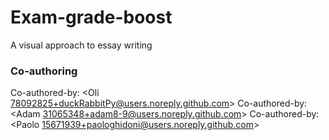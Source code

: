 # Exam-grade-boost

A visual approach to essay writing

### Co-authoring

Co-authored-by: <Oli 78092825+duckRabbitPy@users.noreply.github.com>
Co-authored-by: <Adam 31065348+adam8-9@users.noreply.github.com>
Co-authored-by: <Paolo 15671939+paologhidoni@users.noreply.github.com>
